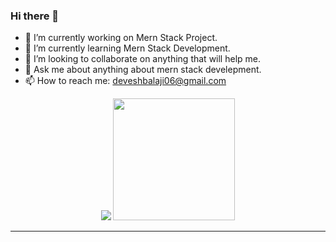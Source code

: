 ### Hi there 👋

- 🔭 I’m currently working on Mern Stack Project.
- 🌱 I’m currently learning Mern Stack Development.
- 👯 I’m looking to collaborate on anything that will help me.
- 💬 Ask me about anything about mern stack develepment.
- 📫 How to reach me: deveshbalaji06@gmail.com

<div align="center">
  <img src="https://github-readme-stats.vercel.app/api?username=deveshbalaji06&show_icons=true&theme=radical">
  <img src="https://github-readme-stats.vercel.app/api/top-langs/?username=deveshbalaji06&show_icons=true&theme=radical" height="195px">
<div>
<hr>


